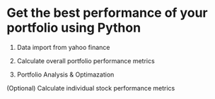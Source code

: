 # Get the best performance of your portfolio using Python

1)  Data import from yahoo finance 
  
2)  Calculate overall portfolio performance metrics

3)  Portfolio Analysis & Optimazation
   
(Optional)  Calculate individual stock performance metrics
  


